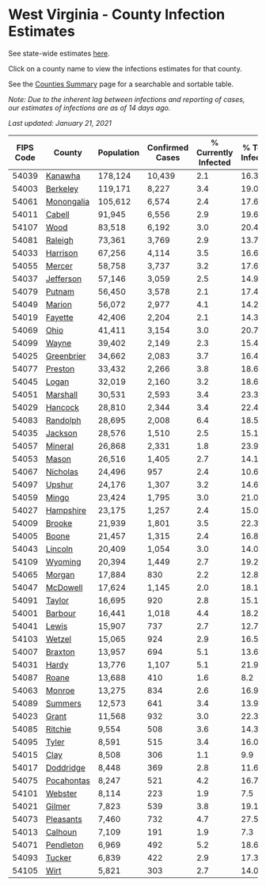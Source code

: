# West Virginia - County Infection Estimates

See state-wide estimates [here](/infections/us-wv).

Click on a county name to view the infections estimates for that county.

See the [Counties Summary](/infections/summary-counties) page for a searchable and sortable table.

*Note: Due to the inherent lag between infections and reporting of cases, our estimates of infections are as of 14 days ago.*

*Last updated: January 21, 2021*

|   FIPS Code |                   County |   Population |   Confirmed Cases |   % Currently Infected |   % Total Infected |
|-------------|--------------------------|--------------|-------------------|------------------------|--------------------|
|       54039 |       [Kanawha](kanawha) |      178,124 |            10,439 |                    2.1 |               16.3 |
|       54003 |     [Berkeley](berkeley) |      119,171 |             8,227 |                    3.4 |               19.0 |
|       54061 | [Monongalia](monongalia) |      105,612 |             6,574 |                    2.4 |               17.6 |
|       54011 |         [Cabell](cabell) |       91,945 |             6,556 |                    2.9 |               19.6 |
|       54107 |             [Wood](wood) |       83,518 |             6,192 |                    3.0 |               20.4 |
|       54081 |       [Raleigh](raleigh) |       73,361 |             3,769 |                    2.9 |               13.7 |
|       54033 |     [Harrison](harrison) |       67,256 |             4,114 |                    3.5 |               16.6 |
|       54055 |         [Mercer](mercer) |       58,758 |             3,737 |                    3.2 |               17.6 |
|       54037 |   [Jefferson](jefferson) |       57,146 |             3,059 |                    2.5 |               14.9 |
|       54079 |         [Putnam](putnam) |       56,450 |             3,578 |                    2.1 |               17.4 |
|       54049 |         [Marion](marion) |       56,072 |             2,977 |                    4.1 |               14.2 |
|       54019 |       [Fayette](fayette) |       42,406 |             2,204 |                    2.1 |               14.3 |
|       54069 |             [Ohio](ohio) |       41,411 |             3,154 |                    3.0 |               20.7 |
|       54099 |           [Wayne](wayne) |       39,402 |             2,149 |                    2.3 |               15.4 |
|       54025 | [Greenbrier](greenbrier) |       34,662 |             2,083 |                    3.7 |               16.4 |
|       54077 |       [Preston](preston) |       33,432 |             2,266 |                    3.8 |               18.6 |
|       54045 |           [Logan](logan) |       32,019 |             2,160 |                    3.2 |               18.6 |
|       54051 |     [Marshall](marshall) |       30,531 |             2,593 |                    3.4 |               23.3 |
|       54029 |       [Hancock](hancock) |       28,810 |             2,344 |                    3.4 |               22.4 |
|       54083 |     [Randolph](randolph) |       28,695 |             2,008 |                    6.4 |               18.5 |
|       54035 |       [Jackson](jackson) |       28,576 |             1,510 |                    2.5 |               15.1 |
|       54057 |       [Mineral](mineral) |       26,868 |             2,331 |                    1.8 |               23.9 |
|       54053 |           [Mason](mason) |       26,516 |             1,405 |                    2.7 |               14.1 |
|       54067 |     [Nicholas](nicholas) |       24,496 |               957 |                    2.4 |               10.6 |
|       54097 |         [Upshur](upshur) |       24,176 |             1,307 |                    3.2 |               14.6 |
|       54059 |           [Mingo](mingo) |       23,424 |             1,795 |                    3.0 |               21.0 |
|       54027 |   [Hampshire](hampshire) |       23,175 |             1,257 |                    2.4 |               15.0 |
|       54009 |         [Brooke](brooke) |       21,939 |             1,801 |                    3.5 |               22.3 |
|       54005 |           [Boone](boone) |       21,457 |             1,315 |                    2.4 |               16.8 |
|       54043 |       [Lincoln](lincoln) |       20,409 |             1,054 |                    3.0 |               14.0 |
|       54109 |       [Wyoming](wyoming) |       20,394 |             1,449 |                    2.7 |               19.2 |
|       54065 |         [Morgan](morgan) |       17,884 |               830 |                    2.2 |               12.8 |
|       54047 |     [McDowell](mcdowell) |       17,624 |             1,145 |                    2.0 |               18.1 |
|       54091 |         [Taylor](taylor) |       16,695 |               920 |                    2.8 |               15.1 |
|       54001 |       [Barbour](barbour) |       16,441 |             1,018 |                    4.4 |               18.2 |
|       54041 |           [Lewis](lewis) |       15,907 |               737 |                    2.7 |               12.7 |
|       54103 |         [Wetzel](wetzel) |       15,065 |               924 |                    2.9 |               16.5 |
|       54007 |       [Braxton](braxton) |       13,957 |               694 |                    5.1 |               13.6 |
|       54031 |           [Hardy](hardy) |       13,776 |             1,107 |                    5.1 |               21.9 |
|       54087 |           [Roane](roane) |       13,688 |               410 |                    1.6 |                8.2 |
|       54063 |         [Monroe](monroe) |       13,275 |               834 |                    2.6 |               16.9 |
|       54089 |       [Summers](summers) |       12,573 |               641 |                    3.4 |               13.9 |
|       54023 |           [Grant](grant) |       11,568 |               932 |                    3.0 |               22.3 |
|       54085 |       [Ritchie](ritchie) |        9,554 |               508 |                    3.6 |               14.3 |
|       54095 |           [Tyler](tyler) |        8,591 |               515 |                    3.4 |               16.0 |
|       54015 |             [Clay](clay) |        8,508 |               306 |                    1.1 |                9.9 |
|       54017 |   [Doddridge](doddridge) |        8,448 |               369 |                    2.8 |               11.6 |
|       54075 | [Pocahontas](pocahontas) |        8,247 |               521 |                    4.2 |               16.7 |
|       54101 |       [Webster](webster) |        8,114 |               223 |                    1.9 |                7.5 |
|       54021 |         [Gilmer](gilmer) |        7,823 |               539 |                    3.8 |               19.1 |
|       54073 |   [Pleasants](pleasants) |        7,460 |               732 |                    4.7 |               27.5 |
|       54013 |       [Calhoun](calhoun) |        7,109 |               191 |                    1.9 |                7.3 |
|       54071 |   [Pendleton](pendleton) |        6,969 |               492 |                    5.2 |               18.6 |
|       54093 |         [Tucker](tucker) |        6,839 |               422 |                    2.9 |               17.3 |
|       54105 |             [Wirt](wirt) |        5,821 |               303 |                    2.7 |               14.0 |